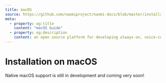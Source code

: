 ```yaml
---
title: macOS
source: https://github.com/naomiproject/naomi-docs/blob/master/installation/macOS.md
meta:
  - property: og:title
    content: "macOS Guide"
  - property: og:description
    content: an open source platform for developing always-on, voice-controlled applications
---
```


# Installation on macOS

Native macOS support is still in development and coming very soon!

<DocPreviousVersions/>
<EditPageLink/>
